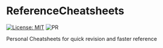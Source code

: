 # ReferenceCheatsheets
[![License: MIT](https://img.shields.io/badge/License-MIT-blue.svg)](./assets/LICENSE) ![PR](https://img.shields.io/badge/PRs-Welcome-green)

Personal Cheatsheets for quick revision and faster reference
